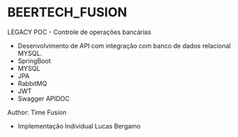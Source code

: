 # BEERTECH_FUSION



LEGACY POC - Controle de operações bancárias

- Desenvolvimento de API com integração com banco de dados relacional MYSQL.
- SpringBoot
- MYSQL
- JPA
- RabbitMQ
- JWT
- Swagger APIDOC

Author: Time Fusion

* Implementação Individual
 Lucas  Bergamo






